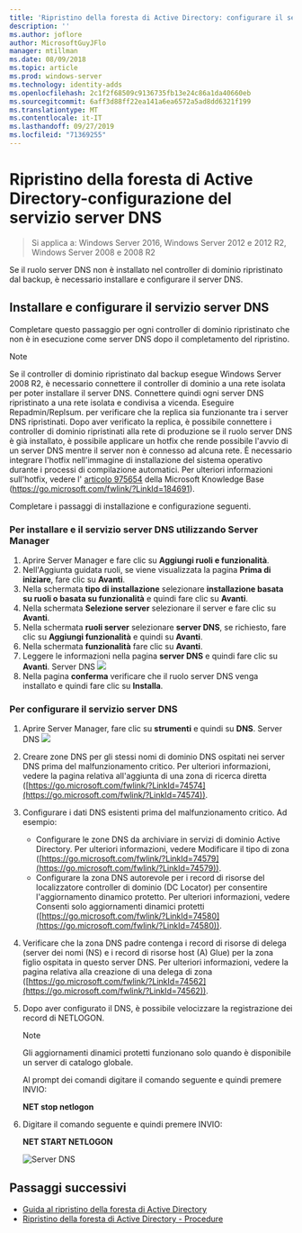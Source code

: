 ```yaml
---
title: 'Ripristino della foresta di Active Directory: configurare il servizio server DNS'
description: ''
ms.author: joflore
author: MicrosoftGuyJFlo
manager: mtillman
ms.date: 08/09/2018
ms.topic: article
ms.prod: windows-server
ms.technology: identity-adds
ms.openlocfilehash: 2c1f2f68509c9136735fb13e24c86a1da40660eb
ms.sourcegitcommit: 6aff3d88ff22ea141a6ea6572a5ad8dd6321f199
ms.translationtype: MT
ms.contentlocale: it-IT
ms.lasthandoff: 09/27/2019
ms.locfileid: "71369255"
---
```

# <a name="ad-forest-recovery---configuring-the-dns-server-service"></a>Ripristino della foresta di Active Directory-configurazione del servizio server DNS

>Si applica a: Windows Server 2016, Windows Server 2012 e 2012 R2, Windows Server 2008 e 2008 R2

Se il ruolo server DNS non è installato nel controller di dominio ripristinato dal backup, è necessario installare e configurare il server DNS. 

## <a name="install-and-configure-the-dns-server-service"></a>Installare e configurare il servizio server DNS

Completare questo passaggio per ogni controller di dominio ripristinato che non è in esecuzione come server DNS dopo il completamento del ripristino. 

> [!NOTE]
> Se il controller di dominio ripristinato dal backup esegue Windows Server 2008 R2, è necessario connettere il controller di dominio a una rete isolata per poter installare il server DNS. Connettere quindi ogni server DNS ripristinato a una rete isolata e condivisa a vicenda. Eseguire Repadmin/Replsum. per verificare che la replica sia funzionante tra i server DNS ripristinati. Dopo aver verificato la replica, è possibile connettere i controller di dominio ripristinati alla rete di produzione se il ruolo server DNS è già installato, è possibile applicare un hotfix che rende possibile l'avvio di un server DNS mentre il server non è connesso ad alcuna rete. È necessario integrare l'hotfix nell'immagine di installazione del sistema operativo durante i processi di compilazione automatici. Per ulteriori informazioni sull'hotfix, vedere l' [articolo 975654](https://go.microsoft.com/fwlink/?LinkId=184691) della Microsoft Knowledge Base (https://go.microsoft.com/fwlink/?LinkId=184691). 

Completare i passaggi di installazione e configurazione seguenti.

### <a name="to-install-and-the-dns-server-service-using-server-manager"></a>Per installare e il servizio server DNS utilizzando Server Manager  

1. Aprire Server Manager e fare clic su **Aggiungi ruoli e funzionalità**. 
2. Nell'Aggiunta guidata ruoli, se viene visualizzata la pagina **Prima di iniziare**, fare clic su **Avanti**. 
3. Nella schermata **tipo di installazione** selezionare **installazione basata su ruoli o basata su funzionalità** e quindi fare clic su **Avanti**.
4. Nella schermata **Selezione server** selezionare il server e fare clic su **Avanti**.
5. Nella schermata **ruoli server** selezionare **server DNS**, se richiesto, fare clic su **Aggiungi funzionalità** e quindi su **Avanti**.
6. Nella schermata **funzionalità** fare clic su **Avanti**.
7. Leggere le informazioni nella pagina **server DNS** e quindi fare clic su **Avanti**.
   Server DNS ![](media/AD-Forest-Recovery-Configure-DNS/dns1.png)  
8. Nella pagina **conferma** verificare che il ruolo server DNS venga installato e quindi fare clic su **Installa**. 

### <a name="to-configure-the-dns-server-service"></a>Per configurare il servizio server DNS

1. Aprire Server Manager, fare clic su **strumenti** e quindi su **DNS**.
   Server DNS ![](media/AD-Forest-Recovery-Configure-DNS/dns2.png)
2. Creare zone DNS per gli stessi nomi di dominio DNS ospitati nei server DNS prima del malfunzionamento critico. Per ulteriori informazioni, vedere la pagina relativa all'aggiunta di una zona di ricerca diretta ([https://go.microsoft.com/fwlink/?LinkId=74574](https://go.microsoft.com/fwlink/?LinkId=74574)).
3. Configurare i dati DNS esistenti prima del malfunzionamento critico. Ad esempio:  

   - Configurare le zone DNS da archiviare in servizi di dominio Active Directory. Per ulteriori informazioni, vedere Modificare il tipo di zona ([https://go.microsoft.com/fwlink/?LinkId=74579](https://go.microsoft.com/fwlink/?LinkId=74579)).
   - Configurare la zona DNS autorevole per i record di risorse del localizzatore controller di dominio (DC Locator) per consentire l'aggiornamento dinamico protetto. Per ulteriori informazioni, vedere Consenti solo aggiornamenti dinamici protetti ([https://go.microsoft.com/fwlink/?LinkId=74580](https://go.microsoft.com/fwlink/?LinkId=74580)).

4. Verificare che la zona DNS padre contenga i record di risorse di delega (server dei nomi (NS) e i record di risorse host (A) Glue) per la zona figlio ospitata in questo server DNS. Per ulteriori informazioni, vedere la pagina relativa alla creazione di una delega di zona ([https://go.microsoft.com/fwlink/?LinkId=74562](https://go.microsoft.com/fwlink/?LinkId=74562)).
5. Dopo aver configurato il DNS, è possibile velocizzare la registrazione dei record di NETLOGON.

   > [!NOTE]
   > Gli aggiornamenti dinamici protetti funzionano solo quando è disponibile un server di catalogo globale. 

   Al prompt dei comandi digitare il comando seguente e quindi premere INVIO:  

   **NET stop netlogon**  

6. Digitare il comando seguente e quindi premere INVIO:  

   **NET START NETLOGON**  

   ![Server DNS](media/AD-Forest-Recovery-Configure-DNS/dns3.png)  

## <a name="next-steps"></a>Passaggi successivi

- [Guida al ripristino della foresta di Active Directory](AD-Forest-Recovery-Guide.md)
- [Ripristino della foresta di Active Directory - Procedure](AD-Forest-Recovery-Procedures.md)
